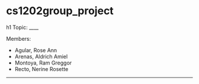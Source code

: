 # cs1202group_project

h1 Topic: ____

Members:
- Agular, Rose Ann
- Arenas, Aldrich Amiel
- Montoya, Ram Greggor
- Recto, Nerine Rosette
---
